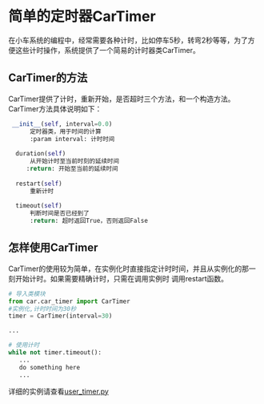 # 简单的定时器CarTimer
在小车系统的编程中，经常需要各种计时，比如停车5秒，转弯2秒等等，为了方便这些计时操作，系统提供了一个简易的计时器类CarTimer。

## CarTimer的方法
CarTimer提供了计时，重新开始，是否超时三个方法，和一个构造方法。
CarTimer方法具体说明如下：  

 ```python
  __init__(self, interval=0.0)
       定时器类，用于时间的计算
       :param interval: 计时时间
   
   duration(self)
       从开始计时至当前时刻的延续时间
      :return: 开始至当前的延续时间
   
   restart(self)
       重新计时
   
   timeout(self)
       判断时间是否已经到了
       :return: 超时返回True，否则返回False
```
 ## 怎样使用CarTimer
 CarTimer的使用较为简单，在实例化时直接指定计时时间，并且从实例化的那一刻开始计时。如果需要精确计时，只需在调用实例时
 调用restart函数。
 ```python
# 导入类模块
from car.car_timer import CarTimer
#实例化,计时时间为30秒
timer = CarTimer(interval=30)

...

# 使用计时
while not timer.timeout():
    ...
    do something here
    ...

```
详细的实例请查看[user_timer.py](https://github.com/lonerlin/SelfDrivingCVCar/blob/testing/jetson/examples/use_timer.py)